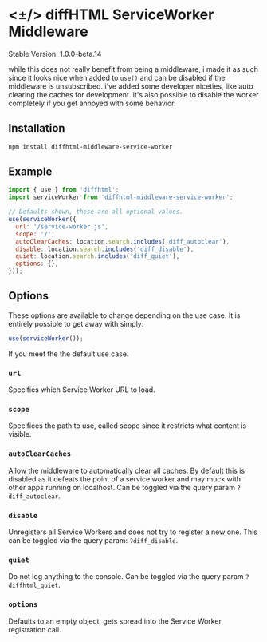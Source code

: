 # <±/> diffHTML ServiceWorker Middleware

Stable Version: 1.0.0-beta.14

while this does not really benefit from being a middleware, i made it as such
since it looks nice when added to `use()` and can be disabled if the middleware
is unsubscribed. i've added some developer niceties, like auto clearing the
caches for development. it's also possible to disable the worker completely if
you get annoyed with some behavior.

## Installation

``` sh
npm install diffhtml-middleware-service-worker
```

## Example

``` javascript
import { use } from 'diffhtml';
import serviceWorker from 'diffhtml-middleware-service-worker';

// Defaults shown, these are all optional values.
use(serviceWorker({
  url: '/service-worker.js',
  scope: '/',
  autoClearCaches: location.search.includes('diff_autoclear'),
  disable: location.search.includes('diff_disable'),
  quiet: location.search.includes('diff_quiet'),
  options: {},
}));
```

## Options

These options are available to change depending on the use case. It is
entirely possible to get away with simply:

``` javascript
use(serviceWorker());
```

If you meet the the default use case.

### `url`

Specifies which Service Worker URL to load.

### `scope`

Specifices the path to use, called scope since it restricts what content is
visible.

### `autoClearCaches`

Allow the middleware to automatically clear all caches. By default this is
disabled as it defeats the point of a service worker and may muck with other
apps running on localhost. Can be toggled via the query param
`?diff_autoclear`.

### `disable`

Unregisters all Service Workers and does not try to register a new one. This
can be toggled via the query param: `?diff_disable`.

### `quiet`

Do not log anything to the console. Can be toggled via the query param
`?diffhtml_quiet`.

### `options`

Defaults to an empty object, gets spread into the Service Worker registration
call.
